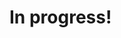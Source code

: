 <!DOCTYPE html>
<link rel="stylesheet" type="text/css" href="https://abbyann.github.io/website.css">
<html>

<body>
  <h1>In progress!</h1>
  <p></p>
</body>

</html>
